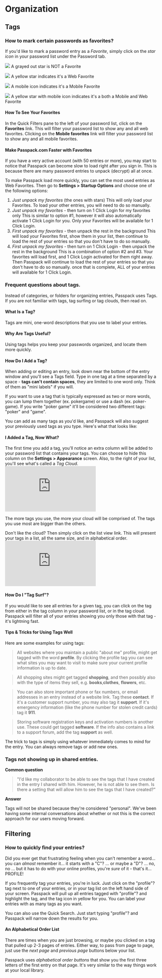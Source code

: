 # Organization

## Tags

### How to mark certain passwords as favorites?



If you'd like to mark a password entry as a _Favorite_, simply click on the _star icon_ in your password list under the Password tab.

![](https://support.passpack.com/hc/en-us/article_attachments/200184975/ico-fav-off.jpg) A grayed out star is NOT a Favorite

![](https://support.passpack.com/hc/en-us/article_attachments/200184995/ico-fav-web.jpg) A yellow star indicates it's a Web Favorite

![](https://support.passpack.com/hc/en-us/article_attachments/200185015/ico-fav-mobi.jpg) A mobile icon indicates it's a Mobile Favorite

![](https://support.passpack.com/hc/en-us/article_attachments/200185025/ico-fav-all.jpg) A yellow star with mobile icon indicates it's a both a Mobile and Web Favorite

#### How To See Your Favorites

In the Quick Filters pane to the left of your password list, click on the **Favorites** link. This will filter your password list to show any and all web favorites. Clicking on the **Mobile favorites** link will filter your password list to show any and all mobile favorites.

#### Make Passpack.com Faster with Favorites

If you have a very active account \(with 50 entries or more\), you may start to notice that Passpack can become slow to load right after you sign in. This is because there are many password entries to unpack \(decrypt\) all at once.

To make Passpack load more quickly, you can set the most used entries as Web Favorites. Then go to **Settings &gt; Startup Options** and choose one of the following options:

1. _Just unpack my favorites_ \(the ones with stars\) This will only load your Favorites. To load your other entries, you will need to do so manually.
2. _Just unpack my favorites_ - then turn on 1 Click Login for my favorites only This is similar to option \#1, however it will also automatically activate 1 Click Login for you. Only your Favorites will be available for 1 Click Login.
3. _First unpack my favorites_ - then unpack the rest in the background This will load your Favorites first, show them in your list, then continue to load the rest of your entries so that you don't have to do so manually.
4. _First unpack my favorites_ - then turn on 1 Click Login - then unpack the rest in the background This is a combination of option \#2 and \#3. Your favorites will load first, and 1 Click Login activated for them right away. Then Passpack will continue to load the rest of your entries so that you don't have to do so manually. once that is complete, ALL of your entries will available for 1 Click Login.

### Frequent questions about tags.

Instead of categories, or folders for organizing entries, Passpack uses Tags. If you are not familiar with tags, tag surfing or tag clouds, then read on.

#### What Is a Tag?

Tags are mini, one-word descriptions that you use to label your entries.

#### Why Are Tags Useful?

Using tags helps you keep your passwords organized, and locate them more quickly.

#### How Do I Add a Tag?

When adding or editing an entry, look down near the bottom of the entry window and you'll see a Tags field. Type in one tag at a time separated by a space - **tags can't contain spaces**, they are limited to one word only. Think of them as "mini labels" if you will.

If you want to use a tag that is typically expressed as two or more words, you can lump them together \(ex. pokergame\) or use a dash \(ex. poker-game\). If you write "poker game" it'll be considered two different tags: "poker" and "game".

You can add as many tags as you'd like, and Passpack will also suggest your previously used tags as you type. Here's what that looks like: 

#### I Added a Tag, Now What?

The first time you add a tag, you'll notice an extra column will be added to your password list that contains your tags. You can choose to hide this column on the **Settings &gt; Appearance** screen. Also, to the right of your list, you'll see what's called a _Tag Cloud_.![](http://www.passpack.net/gallery/zp-core/i.php?a=passpack-7&i=TagCloud.png) 

The more tags you use, the more your cloud will be comprised of. The tags you use most are bigger than the others.

Don't like the cloud? Then simply click on the list view link. This will present your tags in a list, all the same size, and in alphabetical order.![](http://www.passpack.net/gallery/zp-core/i.php?a=passpack-7&i=TagList.png) 

#### How Do I "Tag Surf"?

If you would like to see all entries for a given tag, you can click on the tag from either in the tag column in your password list, or in the tag cloud. Passpack will filter all of your entries showing you only those with that tag - it's lightning fast. 

#### Tips & Tricks for Using Tags Well

Here are some examples for using tags:

> All websites where you maintain a public "about me" profile, might get tagged with the word **profile**. By clicking the profile tag you can see what sites you may want to visit to make sure your current profile information is up to date.

> All shopping sites might get tagged **shopping**, and then possibly also with the type of items they sell, e.g. **books**,**clothes**, **flowers**, etc.

> You can also store important phone or fax numbers, or email addresses in an entry instead of a website link. Tag these **contact**. If it's a customer support number, you may also tag it **support**. If it's emergency information \(like the phone number for stolen credit cards\) tag it **911**.

> Storing software registration keys and activation numbers is another use. These could get tagged **software**. If the info also contains a link to a support forum, add the tag **support** as well.

The trick to tags is simply using whatever immediately comes to mind for the entry. You can always remove tags or add new ones. 

### Tags not showing up in shared entries.

**Common question**

> "I'd like my collaborator to be able to see the tags that I have created in the entry I shared with him. However, he is not able to see them. Is there a setting that will allow him to see the tags that I have created?"

**Answer**

Tags will not be shared because they're considered "personal". We've been having some internal conversations about whether or not this is the correct approach for our users moving forward.

## Filtering

### How to quickly find your entries?

Did you ever get that frustrating feeling when you can't remember a word... you can _almost_ remember it... it starts with a "C"? ... or maybe a "D"? ... no, no ... but it has to do with your online profiles, you're _sure_ of it - that's it... PROFILE!

If you frequently tag your entries, you're in luck. Just click on the "profile"? tag next to one of your entries, or in your tag list on the left hand side of your screen. Passpack will pull up all entries tagged with "profile"? and highlight the tag, and the tag icon in yellow for you. You can label your entries with as many tags as you want.

You can also use the Quick Search. Just start typing "profile"? and Passpack will narrow down the results for you.

#### An Alphabetical Order List

There are times when you are just browsing, or maybe you clicked on a tag that pulled up 2-3 pages of entries. Either way, to pass from page to page, just use the _next_ _page_ and _previous page_ buttons below your list.

Passpack uses _alphabetical order buttons_ that show you the first three letters of the first entry on that page. It's very similar to the way things work at your local library.

